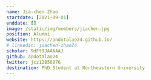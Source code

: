 ```yaml
---
name: Jia-chen Zhao
startdate: [2021-09-01]
enddate: []
image: /static/img/members/jiachen.jpg
position: Alumni
website: https://andotalao24.github.io/
# linkedin: jiachen-zhao24
scholar: 9dFt9JAAAAAJ
github: andotalao24
twitter: jcz12856876
destination: PhD Student at Northeastern University
---
```

